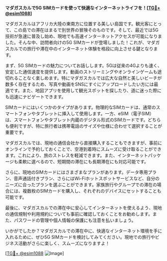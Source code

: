 **マダガスカルで5G SIMカードを使って快適なインターネットライフを！[[TG💪+ @esim1088](https://t.me/s/esim1088)]**

マダガスカルはアフリカ大陸の東南方に位置する美しい島国です。観光客にとって、この島での滞在はまるで別世界の冒険そのものです。そして、最近では5G技術が急速に普及し始め、現地でも高速インターネットアクセスが可能になりました。そんな中、訪問者向けの5G SIMカードが登場しました！これが、マダガスカルでの旅行や滞在中のインターネット体験を格段に向上させる鍵となります。

まず、5G SIMカードの魅力についてお話しします。5Gは従来の4Gよりも速く、安定した通信速度を提供します。動画のストリーミングやオンラインゲームも途切れることなく楽しめます。特にマダガスカルでは広大な自然と美しいビーチが数多く存在するため、写真や動画をSNSにすぐにアップロードしたい方には最適です。また、地図アプリを使用して観光スポットを探したり、道に迷った際にも迅速にナビゲートできます。

SIMカードにはいくつかのタイプがあります。物理的なSIMカードは、通常のスマートフォンやタブレットに挿入して使用します。一方、eSIM（電子SIM）は、スマートフォンやタブレット内蔵のデジタル形式のSIMカードです。どちらも便利ですが、特に旅行者は携帯電話のサイズや仕様に合わせて選択することが重要です。

マダガスカルでは、現地の通信会社から直接購入することもできますが、事前にオンラインで予約しておくことで、空港到着時にスムーズに受け取ることができます。これにより、旅のストレスを軽減できます。また、インターネットパッケージも柔軟に選べるので、短期間の滞在にも長期滞在にも対応可能です。

さらに、現地のSIMカードにはさまざまなプランがあります。データ専用プラン、音声通話付きプラン、さらにはWi-Fiホットスポットサービスなど、自分のニーズに合ったプランを選ぶことができます。家族旅行やグループでの滞在の場合には、複数枚のSIMカードを購入し、それぞれのデバイスにセットすることも可能です。

最後に、マダガスカルでの滞在中に安心してインターネットを使えるよう、現地の通信規制や利用規約についても事前に確認しておくことをお勧めします。また、パスワードの管理や個人情報の保護にも注意を払いましょう。

いかがでしたか？マダガスカルでの滞在中に、快適なインターネット環境を手に入れるために、ぜひ5G SIMカードを検討してみてください。現地での旅行やビジネス活動がさらに楽しく、スムーズになりますよ！

[[TG💪+ @esim1088](https://t.me/s/esim1088) ![Image](https://i.postimg.cc/Y0z9fWf4/image.png)]